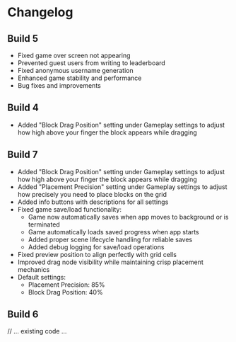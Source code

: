 # Changelog

## Build 5
- Fixed game over screen not appearing
- Prevented guest users from writing to leaderboard
- Fixed anonymous username generation
- Enhanced game stability and performance
- Bug fixes and improvements

## Build 4
- Added "Block Drag Position" setting under Gameplay settings to adjust how high above your finger the block appears while dragging

## Build 7
- Added "Block Drag Position" setting under Gameplay settings to adjust how high above your finger the block appears while dragging
- Added "Placement Precision" setting under Gameplay settings to adjust how precisely you need to place blocks on the grid
- Added info buttons with descriptions for all settings
- Fixed game save/load functionality:
  - Game now automatically saves when app moves to background or is terminated
  - Game automatically loads saved progress when app starts
  - Added proper scene lifecycle handling for reliable saves
  - Added debug logging for save/load operations
- Fixed preview position to align perfectly with grid cells
- Improved drag node visibility while maintaining crisp placement mechanics
- Default settings:
  - Placement Precision: 85%
  - Block Drag Position: 40%

## Build 6
// ... existing code ... 
